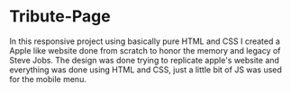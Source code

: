 # Tribute-Page
In this responsive project using basically pure HTML and CSS I created a Apple like website done from scratch to honor the memory and legacy of Steve Jobs.
The design was done trying to replicate apple's website and everything was done using HTML and CSS, just a little bit of JS was used for the mobile menu.

